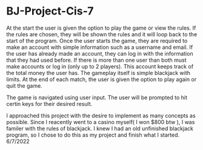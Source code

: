# BJ-Project-Cis-7
At the start the user is given the option to play the game or view the rules.  If the rules are chosen, they will be shown the rules and it will loop back to the start of the program.  Once the user starts the game, they are required to make an account with simple information such as a username and email.  If the user has already made an account, they can log in with the information that they had used before.  If there is more than one user than both must make accounts or log in (only up to 2 players).  This account keeps track of the total money the user has.  The gameplay itself is simple blackjack with limits.  At the end of each match, the user is given the option to play again or quit the game.

The game is navigated using user input. The user will be prompted to hit certin keys for their desired result.

I approached this project with the desire to implement as many concepts as possible. Since I reacently went to a casino myself( I won $800 btw ), I was familer with the rules of blackjack.  I knew I had an old unfinished blackjack program, so I chose to do this as my project and finish what I started.
6/7/2022

